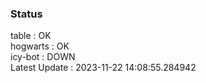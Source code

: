 ### Status


table : OK  
hogwarts : OK  
icy-bot : DOWN  
Latest Update : 2023-11-22 14:08:55.284942
